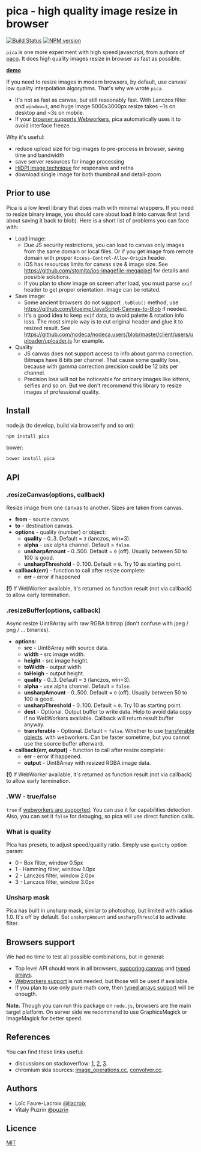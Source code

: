 pica - high quality image resize in browser
===========================================

[![Build Status](https://travis-ci.org/nodeca/pica.svg?branch=master)](https://travis-ci.org/nodeca/pica)
[![NPM version](https://img.shields.io/npm/v/pica.svg)](https://www.npmjs.org/package/pica)

`pica` is one more experiment with high speed javascript, from authors of
[paco](https://github.com/nodeca/pako). It does high quality images resize
in browser as fast as possible.

[__demo__](http://nodeca.github.io/pica/demo/)

If you need to resize images in modern browsers, by default, use canvas'
low quality interpolation algorythms. That's why we wrote `pica`.

- It's not as fast as canvas, but still reasonably fast. With Lanczos filter and
  `window=3`, and huge image 5000x3000px resize takes ~1s on desktop and ~3s on
  mobile.
- If your [browser supports Webworkers](http://caniuse.com/#feat=webworkers), pica automatically uses it to avoid
  interface freeze.

Why it's useful:

- reduce upload size for big images to pre-process in browser, saving time and bandwidth
- save server resources for image processing
- [HiDPI image technique](http://www.html5rocks.com/en/mobile/high-dpi/#toc-tech-overview) for responsive and retna
- download single image for both thumbnail and detail-zoom


Prior to use
------------

Pica is a low level library that does math with minimal wrappers. If you need to
resize binary image, you should care about load it into canvas first (and about
saving it back to blob). Here is a short list of problems you can face with:

- Load image:
  - Due JS security restrictions, you can load to canvas only images from the same
    domain or local files. Or if you get image from remote domain with proper
    `Access-Control-Allow-Origin` header.
  - iOS has resources limits for canvas size & image size. See
    https://github.com/stomita/ios-imagefile-megapixel for details and possible
    solutions.
  - If you plan to show image on screen after load, you must parse `exif` header
    to get proper orientation. Image can be rotated.
- Save image:
  - Some ancient browsers do not support `.toBlob()` method, use
    https://github.com/blueimp/JavaScript-Canvas-to-Blob if needed.
  - It's a good idea to keep `exif` data, to avoid palette & rotation info
    loss. The most simple way is to cut original header and glue it to resized
    result. See
    https://github.com/nodeca/nodeca.users/blob/master/client/users/uploader/uploader.js
    for example.
- Quality
  - JS canvas does not support access to info about gamma correction. Bitmaps
    have 8 bits per channel. That cause some quality loss, because with gamma
    correction precision could be 12 bits per channel.
  - Precision loss will not be noticeable for ortinary images like kittens,
    selfies and so on. But we don't recommend this library to resize images of
    professional quality.


Install
-------

node.js (to develop, build via browserify and so on):

```bash
npm install pica
```

bower:

```bash
bower install pica
```


API
---

### .resizeCanvas(options, callback)

Resize image from one canvas to another. Sizes are taken from canvas.

- __from__ - source canvas.
- __to__ - destination canvas.
- __options__ - quality (number) or object:
  - __quality__ - 0..3. Default = `3` (lanczos, win=3).
  - __alpha__ - use alpha channel. Default = `false`.
  - __unsharpAmount__ - 0..500. Default = `0` (off). Usually between 50 to 100 is good.
  - __unsharpThreshold__ - 0..100. Default = `0`. Try 10 as starting point.
- __callback(err)__ - function to call after resize complete:
  - __err__ - error if happened

__(!)__ If WebWorker available, it's returned as function result (not via
  callback) to allow early termination.


### .resizeBuffer(options, callback)

Async resize Uint8Array with raw RGBA bitmap (don't confuse with jpeg / png  / ...
binaries).

- __options:__
  - __src__ - Uint8Array with source data.
  - __width__ - src image width.
  - __height__ - src image height.
  - __toWidth__ - output width.
  - __toHeigh__ - output height.
  - __quality__ - 0..3. Default = `3` (lanczos, win=3).
  - __alpha__ - use alpha channel. Default = `false`.
  - __unsharpAmount__ - 0..500. Default = `0` (off). Usually between 50 to 100 is good.
  - __unsharpThreshold__ - 0..100. Default = `0`. Try 10 as starting point.
  - __dest__ - Optional. Output buffer to write data. Help to avoid data copy
    if no WebWorkers available. Callback will return result buffer anyway.
  - __transferable__ - Optional. Default = `false`. Whether to use
    [transferable objects](http://updates.html5rocks.com/2011/12/Transferable-Objects-Lightning-Fast).
    with webworkers. Can be faster sometime, but you cannot use the source buffer afterward.
- __callback(err, output)__ - function to call after resize complete:
  - __err__ - error if happened.
  - __output__ - Uint8Array with resized RGBA image data.

__(!)__ If WebWorker available, it's returned as function result (not via
  callback) to allow early termination.


### .WW - true/false

`true` if [webworkers are supported](http://caniuse.com/#feat=webworkers).  You can use it for capabilities detection.
Also, you can set it `false` for debuging, so pica will use direct function calls.


### What is quality

Pica has presets, to adjust speed/quality ratio. Simply use `quality` option param:

- 0 - Box filter, window 0.5px
- 1 - Hamming filter, window 1.0px
- 2 - Lanczos filter, window 2.0px
- 3 - Lanczos filter, window 3.0px


### Unsharp mask

Pica has built in unsharp mask, similar to photoshop, but limited with
radius 1.0. It's off by default. Set `unsharpAmount` and `unsharpThresold`
to activate filter.


Browsers support
----------------

We had no time to test all possible combinations, but in general:

- Top level API should work in all browsers, [supporing canvas](http://caniuse.com/#feat=canvas)
  and [typed arrays](http://caniuse.com/#feat=typedarrays).
- [Webworkers support](http://caniuse.com/#feat=webworkers) is not needed, but those will be used if available.
- If you plan to use only pure math core, then [typed arrays support](http://caniuse.com/#feat=typedarrays)
  will be enougth.

__Note.__ Though you can run this package on `node.js`, browsers are the main target platform.
On server side we recommend to use GraphicsMagick or ImageMagick for better speed.


References
----------

You can find these links useful:

- discussions on stackoverflow:
  [1](http://stackoverflow.com/questions/943781/),
  [2](http://stackoverflow.com/questions/18922880/),
  [3](http://stackoverflow.com/questions/2303690/).
- chromium skia sources:
  [image_operations.cc](http://src.chromium.org/svn/trunk/src/skia/ext/image_operations.cc),
  [convolver.cc](http://src.chromium.org/svn/trunk/src/skia/ext/convolver.cc).


Authors
-------

- Loïc Faure-Lacroix [@llacroix](https://github.com/llacroix)
- Vitaly Puzrin [@puzrin](https://github.com/puzrin)


Licence
-------

[MIT](https://github.com/nodeca/pica/blob/master/LICENSE)
